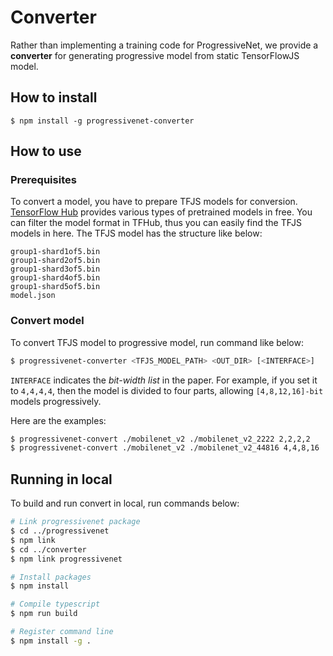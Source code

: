 # Converter

Rather than implementing a training code for ProgressiveNet, we provide a **converter** for generating progressive model from static TensorFlowJS model.

## How to install

```
$ npm install -g progressivenet-converter
```

## How to use

### Prerequisites

To convert a model, you have to prepare TFJS models for conversion.
[TensorFlow Hub]([TFHub](https://tfhub.dev/s?deployment-format=tfjs)) provides various types of pretrained models in free.
You can filter the model format in TFHub, thus you can easily find 
the TFJS models in here.
The TFJS model has the structure like below:

```
group1-shard1of5.bin
group1-shard2of5.bin
group1-shard3of5.bin
group1-shard4of5.bin
group1-shard5of5.bin
model.json
```

### Convert model

To convert TFJS model to progressive model, run command like below:

```bash
$ progressivenet-converter <TFJS_MODEL_PATH> <OUT_DIR> [<INTERFACE>]
```

`INTERFACE` indicates the *bit-width list* in the paper.
For example, if you set it to `4,4,4,4`, then the model is divided to four parts, allowing `[4,8,12,16]-bit` models progressively.

Here are the examples:

```bash
$ progressivenet-convert ./mobilenet_v2 ./mobilenet_v2_2222 2,2,2,2
$ progressivenet-convert ./mobilenet_v2 ./mobilenet_v2_44816 4,4,8,16
```


## Running in local

To build and run convert in local, run commands below:

```bash
# Link progressivenet package
$ cd ../progressivenet
$ npm link
$ cd ../converter
$ npm link progressivenet

# Install packages
$ npm install

# Compile typescript
$ npm run build

# Register command line
$ npm install -g .
```

